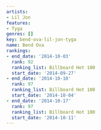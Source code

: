 ```yaml
---
artists:
- Lil Jon
features:
- Tyga
genres: []
key: bend-ova-lil-jon-tyga
name: Bend Ova
rankings:
- end_date: '2014-10-03'
  rank: 92
  ranking_list: Billboard Hot 100
  start_date: '2014-09-27'
- end_date: '2014-10-10'
  rank: 97
  ranking_list: Billboard Hot 100
  start_date: '2014-10-04'
- end_date: '2014-10-17'
  rank: 97
  ranking_list: Billboard Hot 100
  start_date: '2014-10-11'
---
```


